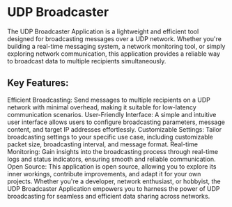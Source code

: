 # UDP Broadcaster

The UDP Broadcaster Application is a lightweight and efficient tool designed for broadcasting messages over a UDP network. Whether you're building a real-time messaging system, a network monitoring tool, or simply exploring network communication, this application provides a reliable way to broadcast data to multiple recipients simultaneously.

## Key Features:

Efficient Broadcasting: Send messages to multiple recipients on a UDP network with minimal overhead, making it suitable for low-latency communication scenarios.
User-Friendly Interface: A simple and intuitive user interface allows users to configure broadcasting parameters, message content, and target IP addresses effortlessly.
Customizable Settings: Tailor broadcasting settings to your specific use case, including customizable packet size, broadcasting interval, and message format.
Real-time Monitoring: Gain insights into the broadcasting process through real-time logs and status indicators, ensuring smooth and reliable communication.
Open Source: This application is open source, allowing you to explore its inner workings, contribute improvements, and adapt it for your own projects.
Whether you're a developer, network enthusiast, or hobbyist, the UDP Broadcaster Application empowers you to harness the power of UDP broadcasting for seamless and efficient data sharing across networks.
